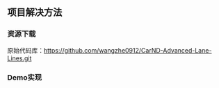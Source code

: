 ## 项目解决方法

### 资源下载

原始代码库：https://github.com/wangzhe0912/CarND-Advanced-Lane-Lines.git

### Demo实现

